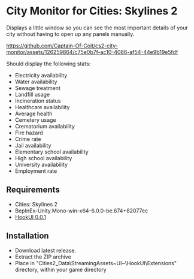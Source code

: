 # City Monitor for Cities: Skylines 2

Displays a little window so you can see the most important details of your city without having to open up any panels manually.

https://github.com/Captain-Of-Coit/cs2-city-monitor/assets/126259864/c75e0b7f-ac10-4086-af54-44e9b19e5fdf

Should display the following stats:

- Electricity availability
- Water availability
- Sewage treatment
- Landfill usage
- Incineration status
- Healthcare availability
- Average health
- Cemetery usage
- Crematorium availability
- Fire hazard
- Crime rate
- Jail availability
- Elementary school availability
- High school availability
- University availability
- Employment rate

## Requirements

- Cities: Skylines 2
- BepInEx-Unity.Mono-win-x64-6.0.0-be.674+82077ec
- [HookUI 0.0.1](https://github.com/Captain-Of-Coit/hookui)

## Installation

- Download latest release.
- Extract the ZIP archive
- Place in "Cities2_Data\StreamingAssets\~UI~\HookUI\Extensions" directory, within your game directory